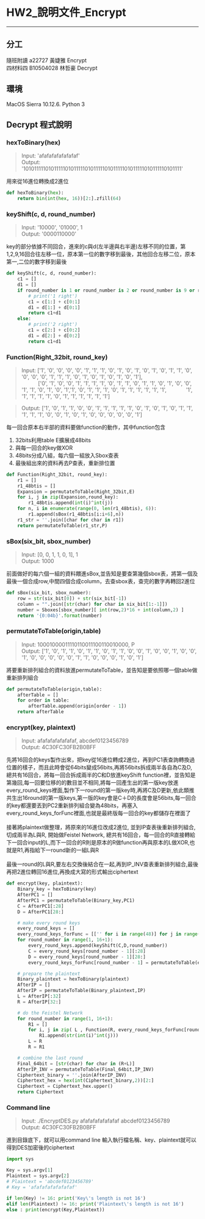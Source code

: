 # HW2_說明文件_Encrypt

----
## 分工
隨班附讀 a22727    黃婕雅 Encrypt  
四材料四 B10504028 林哲豪 Decrypt  


## 環境
MacOS Sierra 10.12.6.  Python 3 

## Decrypt 程式說明

### hexToBinary(hex)    
>Input: 'afafafafafafafaf'  
>Output: '1010111110101111101011111010111110101111101011111010111110101111'  

用來從16進位轉換成2進位

```python
def hexToBinary(hex):
    return bin(int(hex, 16))[2:].zfill(64)
```
### keyShift(c, d, round_number)   
>Input: '10000', '01000', 1   
>Output: '0000110000'  

key的部分依據不同回合，進來的c與d(左半邊與右半邊)左移不同的位置，第1,2,9,16回合往左移一位，原本第一位的數字移到最後，其他回合左移二位，原本第一,二位的數字移到最後  

```python
def keyShift(c, d, round_number):   
    c1 = []
    d1 = []
    if round_number is 1 or round_number is 2 or round_number is 9 or round_number is 16:
        # print('1 right')
        c1 = c[1:] + c[0:1]
        d1 = d[1:] + d[0:1]
        return c1+d1
    else:
        # print('2 right') 
        c1 = c[2:] + c[0:2]
        d1 = d[2:] + d[0:2]
        return c1+d1
```
### Function(Right_32bit, round_key)   
>Input: ['1', '0', '0', '0', '0', '1', '1', '1', '0', '1', '0', '1', '0', '1', '0', '1', '1', '0', '0', '0', '0', '1', '1', '1', '0', '1', '0', '1', '0', '1', '0', '1'],  
&nbsp;&nbsp;&nbsp;&nbsp;&nbsp;&nbsp;&nbsp;&nbsp;&nbsp;&nbsp;&nbsp;['0', '1', '0', '0', '1', '1', '1', '1', '0', '1', '1', '0', '1', '1', '0', '1', '0', '0', '1', '1', '0', '1', '0', '1','1', '0', '1', '1', '1', '0', '1', '1', '1', '1', '1', '1', &nbsp;&nbsp;&nbsp;&nbsp;&nbsp;&nbsp;&nbsp;&nbsp;&nbsp;&nbsp;&nbsp; '1', '1', '1', '1', '1', '0', '1', '1', '1', '1', '1', '1']  

>Output: ['1', '0', '1', '1', '0', '0', '1', '1', '1', '1', '1', '0', '1', '0', '1', '0', '1', '1', '1', '1', '1', '0', '0', '1', '0', '1', '0', '0', '0', '0', '0', '1']  

每一回合原本右半部的資料要做function的動作，其中function包含  
1. 32bits利用table E擴展成48bits  
2. 與每一回合的key做XOR  
3. 48bits分成八組，每六個一組放入Sbox查表  
4. 最後組出來的資料再去P查表，重新排位置  

```python
def Function(Right_32bit, round_key):
    r1 = [] 
    r1_48btis = []
    Expansion = permutateToTable(Right_32bit,E)
    for i, j in zip(Expansion,round_key):
        r1_48btis.append(int(i)^int(j))
    for n, i in enumerate(range(0, len(r1_48btis), 6)):
        r1.append(sBox(r1_48btis[i:i+6],n))
    r1_str = ''.join([char for char in r1])
    return permutateToTable(r1_str,P)
```

### sBox(six_bit, sbox_number)   
>Input: [0, 0, 1, 1, 0, 1], 1    
>Output: 1000  

前面做好的每六個一組的資料餵進sBox,並告知是要查第幾個sbox表，將第一個及最後一個合成row,中間四個合成column，去查sbox表，查完的數字再轉回2進位  

```python
def sBox(six_bit, sbox_number):
    row = str(six_bit[0]) + str(six_bit[-1])
    column = "".join([str(char) for char in six_bit[1:-1]])
    number = Sboxes[sbox_number][ int(row,2)*16 + int(column,2) ]
    return '{0:04b}'.format(number)
```

### permutateToTable(origin,table)   
>Input: 10001000011110110011100110010000, P  
>Output: ['1', '0', '1', '1', '0', '1', '1', '0', '1', '1', '0', '0', '1', '0', '0', '1', '0', '0', '1', '0', '0', '0', '0', '0', '1', '1', '0', '0', '0', '1', '0', '1']  
  
將要重新排列組合的資料放進permutateToTable，並告知是要依照哪一個table做重新排列組合

```python
def permutateToTable(origin,table):
    afterTable = []
    for order in table:
        afterTable.append(origin[order - 1])
    return afterTable
```

### encrypt(key, plaintext)   
>Input: afafafafafafafaf, abcdef0123456789     
>Output: 4C30FC30FB2B0BFF   

先將16回合的keys製作出來，把key從16進位轉成2進位，再到PC1表查詢轉換過位置的樣子，而且此時會從64bits變成56bits,再將56bits拆成兩半各自為C及D,  
總共有16回合，將每一回合拆成兩半的C和D放進keyShift function裡，並告知是第幾回,每一回要位移的的數目並不相同,將每一回產生出的第一版key放進every_round_keys裡面,製作下一round的第一版key時,再將C及D更新,依此類推共生出16round的第一版keys,第一版的key會是C＋D的長度會是56bits,每一回合的key都還要丟到PC2重新排列組合變為48bits，再塞入every_round_keys_forFunc裡面,也就是最終版每一回合的key都儲存在裡面了  
<br/>
接著將plaintext做整理，將原來的16進位改成2進位, 並到IP查表後重新排列組合,切成兩半為L與R, 開始做Feistel Network, 總共有16回合，每一回合的R直接轉給下一回合input的L,而下一回合的R則是原本的R做function再與原本的L做XOR,也就是R1,再指給下一round新的一組L與R  
<br/>
最後一round的L與R,要左右交換後結合在一起,再到IP_INV查表重新排列組合,最後再把2進位轉回16進位,再換成大寫的形式輸出ciphertext    

```python
def encrypt(key, plaintext):
    Binary_key = hexToBinary(key)
    AfterPC1 = []
    AfterPC1 = permutateToTable(Binary_key,PC1)
    C = AfterPC1[:28]
    D = AfterPC1[28:]

    # make every round keys
    every_round_keys = []
    every_round_keys_forFunc = [['' for i in range(48)] for j in range(16)]
    for round_number in range(1, 16+1):
        every_round_keys.append(keyShift(C,D,round_number))
        C = every_round_keys[round_number - 1][:28]
        D = every_round_keys[round_number - 1][28:]
        every_round_keys_forFunc[round_number - 1] = permutateToTable(every_round_keys[round_number - 1],PC2)

    # prepare the plaintext
    Binary_plaintext = hexToBinary(plaintext)
    AfterIP = []
    AfterIP = permutateToTable(Binary_plaintext,IP)
    L = AfterIP[:32]
    R = AfterIP[32:]   

    # do the Feistel Network
    for round_number in range(1, 16+1):
        R1 = []
        for i, j in zip( L , Function(R, every_round_keys_forFunc[round_number - 1])):
            R1.append(str(int(i)^int(j)))
        L = R  
        R = R1

    # combine the last round 
    Final_64bit = [str(char) for char in (R+L)]
    AfterIP_INV = permutateToTable(Final_64bit,IP_INV)
    Ciphertext_binary = ''.join(AfterIP_INV)
    Ciphertext_hex = hex(int(Ciphertext_binary,2))[2:]
    Ciphertext = Ciphertext_hex.upper()
    return Ciphertext
```
### Command line 
>Input: ./EncryptDES.py afafafafafafafaf abcdef0123456789    
>Output: 4C30FC30FB2B0BFF  

進到目錄底下，就可以用command line 輸入執行檔名稱、key、plaintext就可以得到DES加密後的ciphertext     

```python
import sys

Key = sys.argv[1]
Plaintext = sys.argv[2]
# Plaintext = 'abcdef0123456789'
# Key = 'afafafafafafafaf'

if len(Key) != 16: print('Key\'s length is not 16')
elif len(Plaintext) != 16: print('Plaintext\'s length is not 16')
else : print(encrypt(Key,Plaintext))
```
